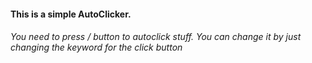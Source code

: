 <h4>This is a simple AutoClicker.</h4>
<h6>You need to press / button to autoclick stuff. You can change it by just changing the keyword for the click button</h6>
